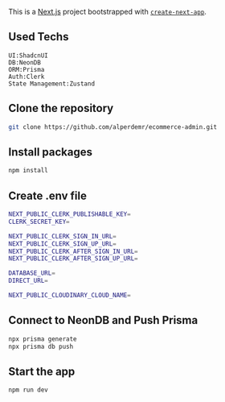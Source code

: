 This is a [Next.js](https://nextjs.org/) project bootstrapped with [`create-next-app`](https://github.com/vercel/next.js/tree/canary/packages/create-next-app).

## Used Techs
```
UI:ShadcnUI
DB:NeonDB
ORM:Prisma
Auth:Clerk
State Management:Zustand
```


## Clone the repository

```bash
git clone https://github.com/alperdemr/ecommerce-admin.git

```

## Install packages

```bash
npm install

```

## Create .env file

```bash
NEXT_PUBLIC_CLERK_PUBLISHABLE_KEY=
CLERK_SECRET_KEY=

NEXT_PUBLIC_CLERK_SIGN_IN_URL=
NEXT_PUBLIC_CLERK_SIGN_UP_URL=
NEXT_PUBLIC_CLERK_AFTER_SIGN_IN_URL=
NEXT_PUBLIC_CLERK_AFTER_SIGN_UP_URL=

DATABASE_URL=
DIRECT_URL=

NEXT_PUBLIC_CLOUDINARY_CLOUD_NAME=

```

## Connect to NeonDB and Push Prisma

```bash
npx prisma generate
npx prisma db push
```
## Start the app
```bash
npm run dev
```


